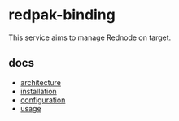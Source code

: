 # redpak-binding

This service aims to manage Rednode on target.

## docs

* [architecture](./docs/1-architecture.md)
* [installation](./docs/2-installation.md)
* [configuration](./docs/3-configuration.md)
* [usage](./docs/4-usage.md)

